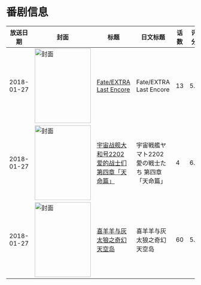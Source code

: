 # 番剧信息

|放送日期|封面|标题|日文标题|话数|评分|评分人数|
|---|---|---|---|---|---|---|
|2018-01-27|<img src="//lain.bgm.tv/pic/cover/c/ff/e7/175601_cshc8.jpg" alt="封面" style="width:150px;height:200px;object-fit:cover;">|[Fate/EXTRA Last Encore](https://bangumi.tv/subject/175601)|Fate/EXTRA Last Encore|13|5.8|4132人评分|
|2018-01-27|<img src="//lain.bgm.tv/pic/cover/c/01/0f/192153_uDEEZ.jpg" alt="封面" style="width:150px;height:200px;object-fit:cover;">|[宇宙战舰大和号2202 爱的战士们 第四章「天命篇」](https://bangumi.tv/subject/192153)|宇宙戦艦ヤマト2202 愛の戦士たち 第四章「天命篇」|4|6.7|81人评分|
|2018-01-27|<img src="//lain.bgm.tv/pic/cover/c/4b/ac/269265_HRuYf.jpg" alt="封面" style="width:150px;height:200px;object-fit:cover;">|[喜羊羊与灰太狼之奇幻天空岛](https://bangumi.tv/subject/269265)|喜羊羊与灰太狼之奇幻天空岛|60|5.0|33人评分|
